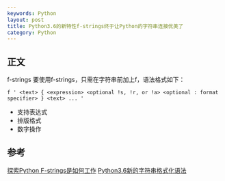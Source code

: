 ```yaml
---
keywords: Python
layout: post
title: Python3.6的新特性f-strings终于让Python的字符串连接优美了
category: Python
---
```

 
## 正文
f-strings
要使用f-strings，只需在字符串前加上f，语法格式如下：
```
f ' <text> { <expression> <optional !s, !r, or !a> <optional : format specifier> } <text> ... '
```

* 支持表达式
* 排版格式
* 数字操作

## 参考
[探索Python F-strings是如何工作](https://baijiahao.baidu.com/s?id=1577300315206216006&wfr=spider&for=pc)
[Python3.6新的字符串格式化语法](https://imliyan.com/blogs/article/Python3.6%E6%96%B0%E7%9A%84%E5%AD%97%E7%AC%A6%E4%B8%B2%E6%A0%BC%E5%BC%8F%E5%8C%96%E8%AF%AD%E6%B3%95/)